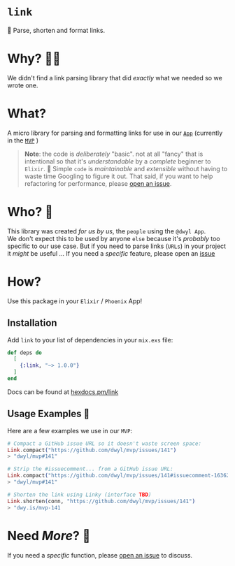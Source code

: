 # `link`

🔗 Parse, shorten and format links. 

# Why? 🤷‍♀️

We didn't find a link parsing library 
that did _exactly_ what we needed
so we wrote one. 


# What? 

A micro library for parsing and formatting links
for use in our 
[`App`](https://github.com/dwyl/app)
(currently in the 
[`MVP`](https://github.com/dwyl/mvp/issues/141)
)


> **Note**: the code is _deliberately_ "basic".
> not at all "fancy" 
> that is intentional so that it's _understandable_ 
> by a _complete_ beginner to `Elixir`. 🔰
> Simple `code` is _maintainable_ and _extensible_ 
> without having to waste time Googling to figure it out.
> That said, if you want to help refactoring for performance,
> please 
> [open an issue](https://github.com/dwyl/link/issues).

# Who? 👤

This library was created _for us by us_,
the `people` using the `@dwyl App`. <br />
We don't expect this to be used by anyone `else`
because it's _probably_ too specific to our use case.
But if you need to parse links (`URLs`) in your project
it _might_ be useful ...
If you need a _specific_ feature,
please open an 
[issue](https://github.com/dwyl/link/issues)


# How?

Use this package in your `Elixir` / `Phoenix` App!

## Installation

Add `link` to your list of dependencies 
in your `mix.exs` file:

```elixir
def deps do
  [
    {:link, "~> 1.0.0"}
  ]
end
```

Docs can be found at 
[hexdocs.pm/link](https://hexdocs.pm/link)


## Usage Examples 🔗 

Here are a few examples we use in our `MVP`:

```elixir
# Compact a GitHub issue URL so it doesn't waste screen space:
Link.compact("https://github.com/dwyl/mvp/issues/141")
> "dwyl/mvp#141"

# Strip the #issuecomment... from a GitHub issue URL:
Link.compact("https://github.com/dwyl/mvp/issues/141#issuecomment-1636209664")
> "dwyl/mvp#141"

# Shorten the link using Linky (interface TBD)
Link.shorten(conn, "https://github.com/dwyl/mvp/issues/141")
> "dwy.is/mvp-141
```

# Need _More_? 🙌

If you need a _specific_ function,
please 
[open an issue](https://github.com/dwyl/link/issues)
to discuss. 